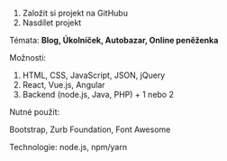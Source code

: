1. Založit si projekt na GitHubu
2. Nasdílet projekt

Témata:
**Blog, Úkolníček, Autobazar, Online peněženka**

Možnosti:
1. HTML, CSS, JavaScript, JSON, jQuery
2. React, Vue.js, Angular
3. Backend (node.js, Java, PHP) + 1 nebo 2

Nutné použít:

Bootstrap, Zurb Foundation, Font Awesome

Technologie:
node.js, npm/yarn


